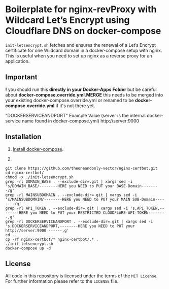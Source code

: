 # Boilerplate for nginx-revProxy with Wildcard Let’s Encrypt using Cloudflare DNS on docker-compose

`init-letsencrypt.sh` fetches and ensures the renewal of a Let’s
Encrypt certificate for one Wildcard domain in a docker-compose
setup with nginx.
This is useful when you need to set up nginx as a reverse proxy for an
application.

## Important
**!** you should run this **directly in your Docker-Apps Folder** but be careful about **docker-compose.override.yml.MERGE**
this needs to be merged into your existing docker-compose.override.yml or renamed to be **docker-compose.override.yml** if it's not there yet.

"DOCKERSERVICEANDPORT" Example Value (server is the internal docker-service name found in docker-compose.yml)
http://server:9000

## Installation
1. [Install docker-compose](https://docs.docker.com/compose/install/#install-compose).

2.
```
git clone https://github.com/theoneandonly-vector/nginx-certbot.git
cd nginx-certbot/
chmod +x ./init-letsencrypt.sh
grep -rl DOMAIN_BASE . --exclude-dir=.git | xargs sed -i 's/DOMAIN_BASE/--------HERE you NEED to PUT your BASE-Domain--------/g'
grep -rl MAINSUBDOMAIN . --exclude-dir=.git | xargs sed -i 's/MAINSUBDOMAIN/--------HERE you NEED to PUT your MAIN SUB-Domain--------/g'
grep -rl API_TOKEN . --exclude-dir=.git | xargs sed -i 's,API_TOKEN,--------HERE you NEED to PUT your RESTRICTED CLOUDFLARE-API-TOKEN--------,g'
grep -rl DOCKERSERVICEANDPORT . --exclude-dir=.git | xargs sed -i 's,DOCKERSERVICEANDPORT,--------HERE you NEED to PUT your http://server:9000 ------,g'
cd ..
cp -rf nginx-certbot/* nginx-certbot/.* .
./init-letsencrypt.sh
docker-compose up -d
```

## License
All code in this repository is licensed under the terms of the `MIT License`. For further information please refer to the `LICENSE` file.
